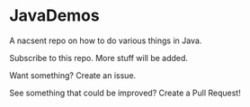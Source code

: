 # JavaDemos
A nacsent repo on how to do various things in Java. 

Subscribe to this repo.  More stuff will be added.

Want something? Create an issue.

See something that could be improved? Create a Pull Request!
